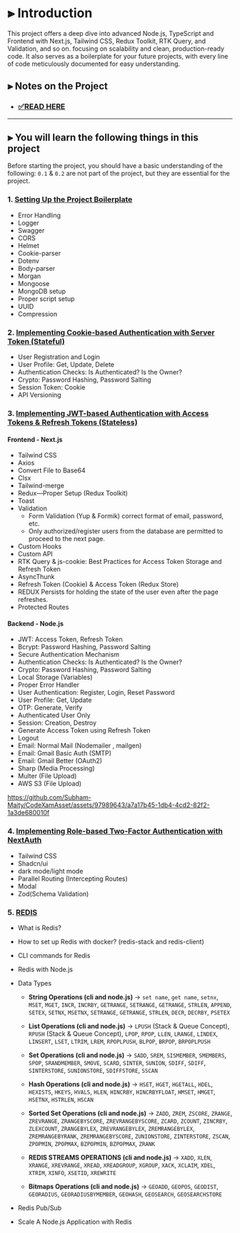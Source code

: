 # ⫸ Introduction

This project offers a deep dive into advanced Node.js, TypeScript and Frontend with Next.js,
Tailwind CSS, Redux Toolkit, RTK Query, and Validation, and so on.
focusing on scalability and clean, production-ready code.
It also serves as a boilerplate for your future projects,
with every line of code meticulously documented for easy understanding.

## ⫸ Notes on the Project

-  ### [✅READ HERE](README/NOTE.md)

---


## ⫸ You will learn the following things in this project 

Before starting the project, you should have a basic understanding of the following:
`0.1` & `0.2` are not part of the project, but they are essential for the project. 

### 1. [Setting Up the Project Boilerplate](README/NOTE.md#1-perfect-boilerplate-for-starting-the-project)
- Error Handling
- Logger
- Swagger
- CORS
- Helmet
- Cookie-parser
- Dotenv
- Body-parser
- Morgan
- Mongoose
- MongoDB setup
- Proper script setup
- UUID
- Compression

### 2. [Implementing Cookie-based Authentication with Server Token (Stateful)](README/NOTE.md#2-cookie-based-proper-authentication-with-server-token-stateful)
- User Registration and Login
- User Profile: Get, Update, Delete
- Authentication Checks: Is Authenticated? Is the Owner?
- Crypto: Password Hashing, Password Salting
- Session Token: Cookie
- API Versioning

### 3. [Implementing JWT-based Authentication with Access Tokens & Refresh Tokens (Stateless)](README/NOTE.md#3-jwt-based-authentication-with-access-tokens--refresh-tokens-stateless)
#### Frontend - Next.js

- Tailwind CSS
- Axios
- Convert File to Base64
- Clsx
- Tailwind-merge
- Redux—Proper Setup (Redux Toolkit)
- Toast
- Validation 
  - Form Validation (Yup & Formik) correct format of email, password, etc. 
  - Only authorized/register users from the database are permitted to proceed to the next page.
- Custom Hooks
- Custom API
- RTK Query & js-cookie: Best Practices for Access Token Storage and Refresh Token
- AsyncThunk
- Refresh Token (Cookie) & Access Token (Redux Store)
- REDUX Persists for holding the state of the user even after the page refreshes.
- Protected Routes

#### Backend - Node.js
- JWT: Access Token, Refresh Token
- Bcrypt: Password Hashing, Password Salting
- Secure Authentication Mechanism
- Authentication Checks: Is Authenticated? Is the Owner?
- Crypto: Password Hashing, Password Salting
- Local Storage (Variables)
- Proper Error Handler
- User Authentication: Register, Login, Reset Password
- User Profile: Get, Update
- OTP: Generate, Verify
- Authenticated User Only
- Session: Creation, Destroy
- Generate Access Token using Refresh Token
- Logout
- Email: Normal Mail (Nodemailer , mailgen)
- Email: Gmail Basic Auth (SMTP)
- Email: Gmail Better (OAuth2)
- Sharp (Media Processing)
- Multer (File Upload)
- AWS S3 (File Upload)

https://github.com/Subham-Maity/CodeXamAsset/assets/97989643/a7a17b45-1db4-4cd2-82f2-1a3de680010f


### 4. [Implementing Role-based Two-Factor Authentication with NextAuth](README/NOTE.md#4-implementing-role-based-two-factor-authentication-with-nextauth)
- Tailwind CSS
- Shadcn/ui
- dark mode/light mode
- Parallel Routing (Intercepting Routes)
- Modal
- Zod(Schema Validation)


### 5. [REDIS](README/NOTE.md#5-redis)
- What is Redis?
- How to set up Redis with docker? (redis-stack and redis-client)
- CLI commands for Redis
- Redis with Node.js
- Data Types
  - **String Operations (cli and node.js)** →
    `set name`, `get name`, `setnx`, `MSET`, `MGET`, `INCR`, `INCRBY`, `GETRANGE`, `SETRANGE`, `GETRANGE`, `STRLEN`, `APPEND`, `SETEX`, `SETNX`, `MSETNX`, `SETRANGE`, `GETRANGE`, `STRLEN`, `DECR`, `DECRBY`, `PSETEX`
  - **List Operations (cli and node.js)**  →
    `LPUSH` (Stack & Queue Concept), `RPUSH` (Stack & Queue Concept), `LPOP`, `RPOP`, `LLEN`, `LRANGE`, `LINDEX`, `LINSERT`, `LSET`, `LTRIM`, `LREM`, `RPOPLPUSH`, `BLPOP`, `BRPOP`, `BRPOPLPUSH`
  - **Set Operations (cli and node.js)** →
    `SADD`, `SREM`, `SISMEMBER`, `SMEMBERS`, `SPOP`, `SRANDMEMBER`, `SMOVE`, `SCARD`, `SINTER`, `SUNION`, `SDIFF`, `SDIFF`, `SINTERSTORE`, `SUNIONSTORE`, `SDIFFSTORE`, `SSCAN`
  - **Hash Operations (cli and node.js)**  →
    `HSET`, `HGET`, `HGETALL`, `HDEL`, `HEXISTS`, `HKEYS`, `HVALS`, `HLEN`, `HINCRBY`, `HINCRBYFLOAT`, `HMSET`, `HMGET`, `HSETNX`, `HSTRLEN`, `HSCAN` 
  - **Sorted Set Operations (cli and node.js)**  →
     `ZADD`, `ZREM`, `ZSCORE`, `ZRANGE`, `ZREVRANGE`, `ZRANGEBYSCORE`, `ZREVRANGEBYSCORE`, `ZCARD`, `ZCOUNT`, `ZINCRBY`, `ZLEXCOUNT`, `ZRANGEBYLEX`, `ZREVRANGEBYLEX`, `ZREMRANGEBYLEX`, `ZREMRANGEBYRANK`, `ZREMRANGEBYSCORE`, `ZUNIONSTORE`, `ZINTERSTORE`, `ZSCAN`, `ZPOPMIN`, `ZPOPMAX`, `BZPOPMIN`, `BZPOPMAX`, `ZRANK`
     
  - **REDIS STREAMS OPERATIONS (cli and node.js)**  →
    `XADD`, `XLEN`, `XRANGE`, `XREVRANGE`, `XREAD`, `XREADGROUP`, `XGROUP`, `XACK`, `XCLAIM`, `XDEL`, `XTRIM`, `XINFO`, `XSETID`, `XREWRITE`
  - **Bitmaps Operations (cli and node.js)**  →
    `GEOADD`, `GEOPOS`, `GEODIST`, `GEORADIUS`, `GEORADIUSBYMEMBER`, `GEOHASH`, `GEOSEARCH`, `GEOSEARCHSTORE`
     
- Redis Pub/Sub
- Scale A Node.js Application with Redis  